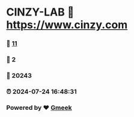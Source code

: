 # CINZY-LAB :link: https://www.cinzy.com 
### :page_facing_up: [11](https://www.cinzy.com/tag.html) 
### :speech_balloon: 2 
### :hibiscus: 20243 
### :alarm_clock: 2024-07-24 16:48:31 
### Powered by :heart: [Gmeek](https://github.com/Meekdai/Gmeek)
